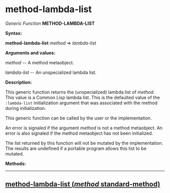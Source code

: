 method-lambda-list
==================

*Generic Function* **METHOD-LAMBDA-LIST**

**Syntax:**

**method-lambda-list** *method* => *lambda-list*

**Arguments and values:**

*method* -- A method metaobject.

*lambda-list* -- An unspecialized lambda list.

**Description:**

This generic function returns the (unspecialized) lambda list of *method*. This value is a Common Lisp lambda list. This is the defaulted value of the `:lambda-list` initialization argument that was associated with the method during initialization.

This generic function can be called by the user or the implementation.

An error is signaled if the argument *method* is not a method metaobject. An error is also signaled if the method metaobject has not been initialized.

The list returned by this function will not be mutated by the implementation. The results are undefined if a portable program allows this list to be mutated.

**Methods:**

  --------------------------------------------------------------------------------------------
  [**method-lambda-list** (*method* standard-method)](/meta-object-protocol/method-lambda-list-standard-method)
  --------------------------------------------------------------------------------------------


